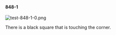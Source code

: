 #### 848-1
![test-848-1-0.png](https://github.com/lil-lab/nlvr/raw/master/nlvr/test/images/3/test-848-1-0.png "test-848-1-0.png")

There is a black square that is touching the corner.